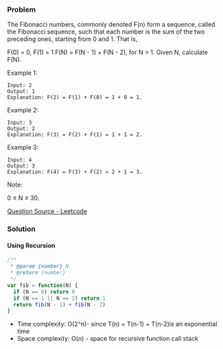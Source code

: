 ### Problem

The Fibonacci numbers, commonly denoted F(n) form a sequence, called the Fibonacci sequence, such that each number is the sum of the two preceding ones, starting from 0 and 1. That is,

F(0) = 0, F(1) = 1
F(N) = F(N - 1) + F(N - 2), for N > 1.
Given N, calculate F(N).

<!-- more -->

Example 1:

```
Input: 2
Output: 1
Explanation: F(2) = F(1) + F(0) = 1 + 0 = 1.
```

Example 2:

```
Input: 3
Output: 2
Explanation: F(3) = F(2) + F(1) = 1 + 1 = 2.
```

Example 3:

```
Input: 4
Output: 3
Explanation: F(4) = F(3) + F(2) = 2 + 1 = 3.
```

Note:

0 ≤ N ≤ 30.

[Question Source - Leetcode](https://leetcode.com/problems/fibonacci-number/)

### Solution

#### Using Recursion

```javascript
/**
 * @param {number} N
 * @return {number}
 */
var fib = function(N) {
  if (N == 0) return 0
  if (N == 1 || N == 2) return 1
  return fib(N - 1) + fib(N - 2)
}
```

- Time complexity: O(2^n)- since T(n) = T(n-1) + T(n-2)is an exponential time
- Space complexity: O(n) - space for recursive function call stack
